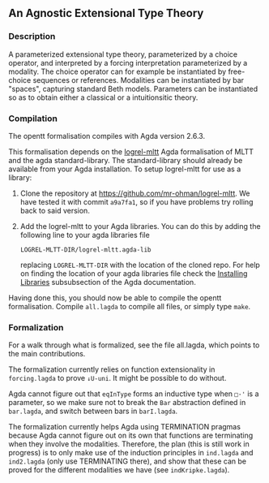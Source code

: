 ## An Agnostic Extensional Type Theory

### Description

A parameterized extensional type theory, parameterized by a choice
operator, and interpreted by a forcing interpretation parameterized by
a modality. The choice operator can for example be instantiated by
free-choice sequences or references. Modalities can be instantiated by
bar "spaces", capturing standard Beth models. Parameters can be
instantiated so as to obtain either a classical or a intuitionsitic
theory.

### Compilation

The opentt formalisation compiles with Agda version 2.6.3.

This formalisation depends on the
[logrel-mltt](https://github.com/mr-ohman/logrel-mltt) Agda formalisation of
MLTT and the agda standard-library. The standard-library should already be
available from your Agda installation. To setup
logrel-mltt for use as a library:

1. Clone the repository at <https://github.com/mr-ohman/logrel-mltt>. We have
   tested it with commit `a9a7fa1`, so if you have problems try rolling back to
   said version.

2. Add the logrel-mltt to your Agda libraries. You can do this by adding the
   following line to your agda libraries file
   ```
   LOGREL-MLTT-DIR/logrel-mltt.agda-lib
   ```
   replacing `LOGREL-MLTT-DIR` with the location of the cloned repo. For help on
   finding the location of your agda libraries file check the [Installing
   Libraries](https://my-agda.readthedocs.io/en/latest/tools/package-system.html#installing-libraries)
   subsubsection of the Agda documentation.
   
Having done this, you should now be able to compile the opentt formalisation.
Compile `all.lagda` to compile all files, or simply type `make`.

### Formalization

For a walk through what is formalized, see the file all.lagda, which
points to the main contributions.

The formalization currently relies on function extensionality in
`forcing.lagda` to prove `↓U-uni`. It might be possible to do without.

Agda cannot figure out that `eqInType` forms an inductive type when
`□·'` is a parameter, so we make sure not to break the `Bar`
abstraction defined in `bar.lagda`, and switch between bars in
`barI.lagda`.

The formalization currently helps Agda using TERMINATION pragmas
because Agda cannot figure out on its own that functions are
terminating when they involve the modalities. Therefore, the plan
(this is still work in progress) is to only make use of the induction
principles in `ind.lagda` and `ind2.lagda` (only use TERMINATING
there), and show that these can be proved for the different modalities
we have (see `indKripke.lagda`).
